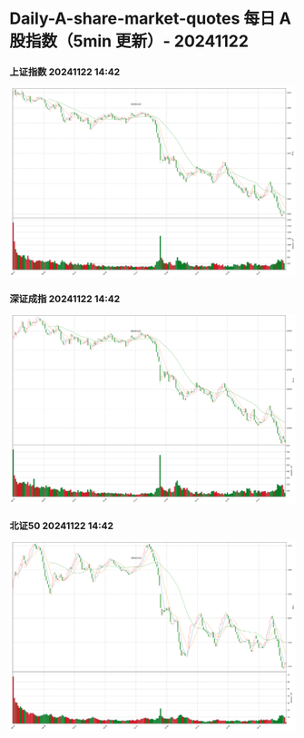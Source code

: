 
# Daily-A-share-market-quotes 每日 A 股指数（5min 更新）- 20241122

### 上证指数 20241122 14:42
![](./fig/2024/11/20241122-sh000001.png)

### 深证成指 20241122 14:42
![](./fig/2024/11/20241122-sz399001.png)

### 北证50 20241122 14:42
![](./fig/2024/11/20241122-bj899050.png)
